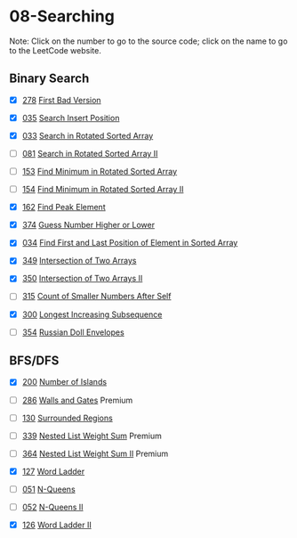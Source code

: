 # 08-Searching
Note: Click on the number to go to the source code; click on the name to go to the LeetCode website.
## Binary Search

- [x] [278](278_First_Bad_Version.cpp) [First Bad Version](https://leetcode.com/problems/first-bad-version/description/)

- [x] [035](035_Search_Insert_Position.cpp) [Search Insert Position](https://leetcode.com/problems/search-insert-position/description/)

- [x] [033](033_Search_in_Rotated_Sorted_Array.cpp) [Search in Rotated Sorted Array](https://leetcode.com/problems/search-in-rotated-sorted-array/description/)

- [ ] [081](081_Search_in_Rotated_Sorted_Array_II.cpp) [Search in Rotated Sorted Array II](https://leetcode.com/problems/search-in-rotated-sorted-array-ii/description/)

- [ ] [153](153_Find_Minimum_in_Rotated_Sorted_Array.cpp) [Find Minimum in Rotated Sorted Array](https://leetcode.com/problems/find-minimum-in-rotated-sorted-array/description/)

- [ ] [154](154_Find_Minimum_in_Rotated_Sorted_Array_II.cpp) [Find Minimum in Rotated Sorted Array II](https://leetcode.com/problems/find-minimum-in-rotated-sorted-array-ii/description/)

- [x] [162](162_Find_Peak_Element.cpp) [Find Peak Element](https://leetcode.com/problems/find-peak-element/description/)

- [x] [374](374_Guess_Number_Higher_or_Lower.cpp) [Guess Number Higher or Lower](https://leetcode.com/problems/guess-number-higher-or-lower/)

- [x] [034](034_Find_First_and_Last_Position_of_Element_in_Sorted_Array.cpp) [Find First and Last Position of Element in Sorted Array](https://leetcode.com/problems/find-first-and-last-position-of-element-in-sorted-array/description/)

- [x] [349](349_Intersection_of_Two_Arrays.cpp) [Intersection of Two Arrays](https://leetcode.com/problems/intersection-of-two-arrays/description/)

- [x] [350](350_Intersection_of_Two_Arrays_II.cpp) [Intersection of Two Arrays II](https://leetcode.com/problems/intersection-of-two-arrays-ii/description/)

- [ ] [315](315_Count_of_Smaller_Numbers_After_Self.cpp) [Count of Smaller Numbers After Self](https://leetcode.com/problems/count-of-smaller-numbers-after-self/description/)

- [x] [300](300_Longest_Increasing_Subsequence.cpp) [Longest Increasing Subsequence](https://leetcode.com/problems/longest-increasing-subsequence/description/)

- [ ] [354](354_Russian_Doll_Envelopes.cpp) [Russian Doll Envelopes](https://leetcode.com/problems/russian-doll-envelopes/description/)

## BFS/DFS

- [x] [200](200_Number_of_Islands.cpp) [Number of Islands](https://leetcode.com/problems/number-of-islands/)

- [ ] [286](286_Walls_and_Gates.cpp) [Walls and Gates](https://leetcode.com/problems/walls-and-gates/description/) Premium

- [ ] [130](130_Surrounded_Regions.cpp) [Surrounded Regions](https://leetcode.com/problems/surrounded-regions/description/)

- [ ] [339](339_Nested_List_Weight_Sum.cpp) [Nested List Weight Sum](https://leetcode.com/problems/nested-list-weight-sum/description/) Premium

- [ ] [364](364_Nested_List_Weight_Sum_II.cpp) [Nested List Weight Sum II](https://leetcode.com/problems/nested-list-weight-sum-ii/description/) Premium

- [x] [127](127_Word_Ladder.cpp) [Word Ladder](https://leetcode.com/problems/word-ladder/description/)

- [ ] [051](051_N-Queens.cpp) [N-Queens](https://leetcode.com/problems/n-queens/)

- [ ] [052](052_N-Queens_II.cpp) [N-Queens II](https://leetcode.com/problems/n-queens-ii/description/)

- [x] [126](126_Word_Ladder_II.cpp) [Word Ladder II](https://leetcode.com/problems/word-ladder-ii/description/)
